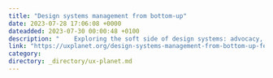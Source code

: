```yaml
---
title: "Design systems management from bottom-up"
date: 2023-07-28 17:06:08 +0000
dateadded: 2023-07-30 00:00:48 +0100
description: "    Exploring the soft side of design systems: advocacy, adoption, and governance  Continue reading on UX Planet »  "
link: "https://uxplanet.org/design-systems-management-from-bottom-up-fe9492801031?source=rss----819cc2aaeee0---4"
category:
directory: _directory/ux-planet.md
---
```

